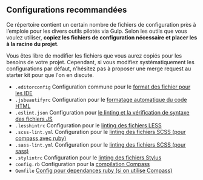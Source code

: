 Configurations recommandées
-------------------------------------------------------------------------------

Ce répertoire contient un certain nombre de fichiers de configuration près à
l’emploie pour les divers outils pilotés via Gulp. Selon les outils que vous
voulez utiliser, **copiez les fichiers de configuration nécessaire et placer
les à la racine du projet**.

Vous êtes libre de modifier les fichiers que vous aurez copiés pour les besoins
de votre projet. Cependant, si vous modifiez systématiquement les
configurations par défaut, n'hésitez pas à proposer une merge request au
starter kit pour que l'on en discute.

* `.editorconfig` Configuration commune pour le [format des fichier pour les IDE](http://editorconfig.org/)
* `.jsbeautifyrc` Configuration pour le [formatage automatique du code HTML](https://github.com/beautify-web/js-beautify)
* `.eslint.json` Configuration pour [le linting et la vérification de syntaxe des fichiers JS](http://eslint.org)
* `.lesshintrc` Configuration pour le [linting des fichiers LESS](https://github.com/lesshint/lesshint)
* `.scss-lint.yml` Configuration pour le [linting des fichiers SCSS (pour compass avec ruby)](https://github.com/brigade/scss-lint/)
* `.sass-lint.yml` Configuration pour le [linting des fichiers SCSS (pour sass)](https://github.com/sasstools/sass-lint)
* `.stylintrc` Configuration pour le [linting des fichiers Stylus](https://rosspatton.github.io/stylint/)
* `config.rb` Configuration pour la [compilation Compass](http://compass-style.org/)
* `Gemfile` [Config pour dependances ruby (si on utilise Compass)](http://bundler.io/gemfile.html)
